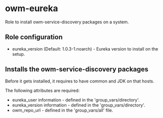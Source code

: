 # owm-eureka

Role to install owm-service-discovery packages on a system.

## Role configuration

* eureka_version (Default: 1.0.3-1.noarch) - Eureka version to install on the setup.

## Installs the owm-service-discovery packages

Before it gets installed, it requires to have common and JDK on that hosts.

The following attributes are required:

* eureka_user information - defined in the 'group_vars/directory'.
* eureka_version information - defined in the 'group_vars/directory'.
* owm_repo_url - defined in the 'group_vars/all' file.
